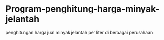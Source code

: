 # Program-penghitung-harga-minyak-jelantah
penghitungan harga jual minyak jelantah per liter di berbagai perusahaan
